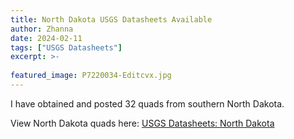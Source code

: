 ```yaml
---
title: North Dakota USGS Datasheets Available
author: Zhanna
date: 2024-02-11
tags: ["USGS Datasheets"]
excerpt: >-
  
featured_image: P7220034-Editcvx.jpg 
---
```


I have obtained and posted 32 quads from southern North Dakota.

View North Dakota quads here: [USGS Datasheets: North Dakota](/usgs-datasheets/north-dakota/)

